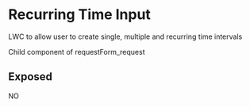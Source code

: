 # Recurring Time Input

LWC to allow user to create single, multiple and recurring time intervals

Child component of requestForm_request

## Exposed

NO
